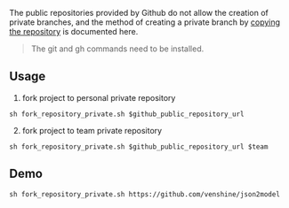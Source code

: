 The public repositories provided by Github do not allow the creation of private branches, and the method of creating a private branch by [copying the repository](https://docs.github.com/en/repositories/creating-and-managing-repositories/duplicating-a-repository) is documented here.

> The git and gh commands need to be installed.

## Usage
1. fork project to personal private repository
```
sh fork_repository_private.sh $github_public_repository_url
```
2. fork project to team private repository
```
sh fork_repository_private.sh $github_public_repository_url $team
```

## Demo
```
sh fork_repository_private.sh https://github.com/venshine/json2model
```
